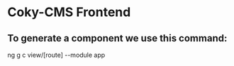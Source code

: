 # Coky-CMS Frontend


## To generate a component we use this command:

ng g c view/[route] --module app